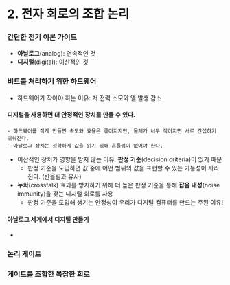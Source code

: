 # 2. 전자 회로의 조합 논리

### 간단한 전기 이론 가이드

- **아날로그**(analog): 연속적인 것
- **디지털**(digital): 이산적인 것



### 비트를 처리하기 위한 하드웨어

- 하드웨어가 작아야 하는 이유: 저 전력 소모와 열 발생 감소

#### 디지털을 사용하면 더 안정적인 장치를 만들 수 있다.

	- 하드웨어를 작게 만들면 속도와 효율은 좋아지지만, 물체가 너무 작아지면 서로 간섭하기 쉬워진다.
	- 아날로그 장치는 정확하게 값을 읽기 위해 흔들림이 없어야 한다.
 - 이산적인 장치가 영향을 받지 않는 이유: **판정 기준**(decision criteria)이 있기 때문
   	- 판정 기준을 도입하면 값 중에 어떤 범위의 값을 표현할 수 있는 가능성이 사라진다. (반올림과 유사)
- **누화**(crosstalk) 효과를 방지하기 위해 더 높은 판정 기준을 통해 **잡음 내성**(noise immunity)을 갖는 디지털 회로를 사용
  - 판정 기준을 도입해 생기는 안정성이 우리가 디지털 컴퓨터를 만드는 주된 이유!

#### 아날로그 세계에서 디지털 만들기

- 



### 논리 게이트



### 게이트를 조합한 복잡한 회로

